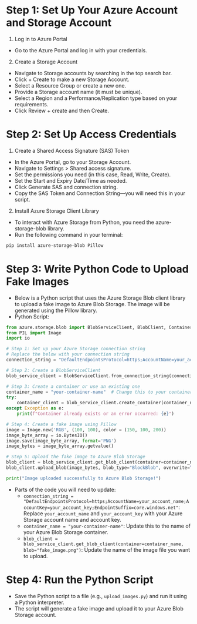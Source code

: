 # Step 1: Set Up Your Azure Account and Storage Account
1. Log in to Azure Portal
- Go to the Azure Portal and log in with your credentials.
2. Create a Storage Account
- Navigate to Storage accounts by searching in the top search bar.
- Click + Create to make a new Storage Account.
- Select a Resource Group or create a new one.
- Provide a Storage account name (it must be unique).
- Select a Region and a Performance/Replication type based on your requirements.
- Click Review + create and then Create.

# Step 2: Set Up Access Credentials
1. Create a Shared Access Signature (SAS) Token
- In the Azure Portal, go to your Storage Account.
- Navigate to Settings > Shared access signature.
- Set the permissions you need (in this case, Read, Write, Create).
- Set the Start and Expiry Date/Time as needed.
- Click Generate SAS and connection string.
- Copy the SAS Token and Connection String—you will need this in your script.

2. Install Azure Storage Client Library
- To interact with Azure Storage from Python, you need the azure-storage-blob library.
- Run the following command in your terminal:
```bash
pip install azure-storage-blob Pillow
```

# Step 3: Write Python Code to Upload Fake Images
- Below is a Python script that uses the Azure Storage Blob client library to upload a fake image to Azure Blob Storage. The image will be generated using the Pillow library.
- Python Script:
```python
from azure.storage.blob import BlobServiceClient, BlobClient, ContainerClient
from PIL import Image
import io

# Step 1: Set up your Azure Storage connection string
# Replace the below with your connection string
connection_string = "DefaultEndpointsProtocol=https;AccountName=your_account_name;AccountKey=your_account_key;EndpointSuffix=core.windows.net"

# Step 2: Create a BlobServiceClient
blob_service_client = BlobServiceClient.from_connection_string(connection_string)

# Step 3: Create a container or use an existing one
container_name = "your-container-name"  # Change this to your container name
try:
    container_client = blob_service_client.create_container(container_name)
except Exception as e:
    print(f"Container already exists or an error occurred: {e}")

# Step 4: Create a fake image using Pillow
image = Image.new('RGB', (100, 100), color = (150, 100, 200))
image_byte_array = io.BytesIO()
image.save(image_byte_array, format='PNG')
image_bytes = image_byte_array.getvalue()

# Step 5: Upload the fake image to Azure Blob Storage
blob_client = blob_service_client.get_blob_client(container=container_name, blob="fake_image.png")
blob_client.upload_blob(image_bytes, blob_type="BlockBlob", overwrite=True)

print("Image uploaded successfully to Azure Blob Storage!")
```
- Parts of the code you will need to update:
    - `connection_string = "DefaultEndpointsProtocol=https;AccountName=your_account_name;AccountKey=your_account_key;EndpointSuffix=core.windows.net"`: Replace `your_account_name` and `your_account_key` with your Azure Storage account name and account key.
    - `container_name = "your-container-name"`: Update this to the name of your Azure Blob Storage container.
    - `blob_client = blob_service_client.get_blob_client(container=container_name, blob="fake_image.png")`: Update the name of the image file you want to upload.

# Step 4: Run the Python Script
- Save the Python script to a file (e.g., `upload_images.py`) and run it using a Python interpreter.
- The script will generate a fake image and upload it to your Azure Blob Storage account.